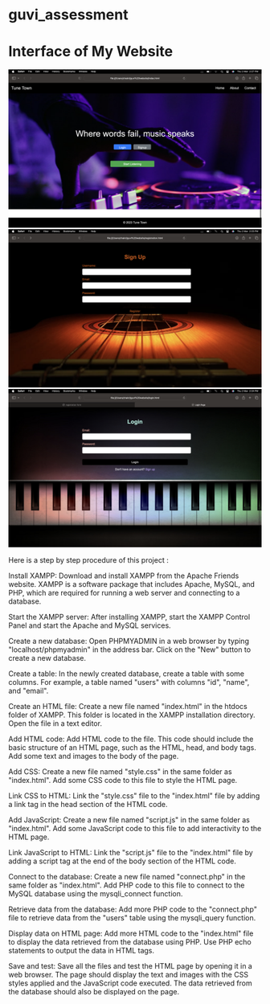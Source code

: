 # guvi_assessment

<h1>Interface of My Website</h1>
<img src="assets/images/index.png">
<img src="assets/images/register.png">
<img src="assets/images/login.png">

Here is a step by step procedure of this project :

Install XAMPP: Download and install XAMPP from the Apache Friends website. XAMPP is a software package that includes Apache, MySQL, and PHP, which are required for running a web server and connecting to a database.

Start the XAMPP server: After installing XAMPP, start the XAMPP Control Panel and start the Apache and MySQL services.

Create a new database: Open PHPMYADMIN in a web browser by typing "localhost/phpmyadmin" in the address bar. Click on the "New" button to create a new database.

Create a table: In the newly created database, create a table with some columns. For example, a table named "users" with columns "id", "name", and "email".

Create an HTML file: Create a new file named "index.html" in the htdocs folder of XAMPP. This folder is located in the XAMPP installation directory. Open the file in a text editor.

Add HTML code: Add HTML code to the file. This code should include the basic structure of an HTML page, such as the HTML, head, and body tags. Add some text and images to the body of the page.

Add CSS: Create a new file named "style.css" in the same folder as "index.html". Add some CSS code to this file to style the HTML page.

Link CSS to HTML: Link the "style.css" file to the "index.html" file by adding a link tag in the head section of the HTML code.

Add JavaScript: Create a new file named "script.js" in the same folder as "index.html". Add some JavaScript code to this file to add interactivity to the HTML page.

Link JavaScript to HTML: Link the "script.js" file to the "index.html" file by adding a script tag at the end of the body section of the HTML code.

Connect to the database: Create a new file named "connect.php" in the same folder as "index.html". Add PHP code to this file to connect to the MySQL database using the mysqli_connect function.

Retrieve data from the database: Add more PHP code to the "connect.php" file to retrieve data from the "users" table using the mysqli_query function.

Display data on HTML page: Add more HTML code to the "index.html" file to display the data retrieved from the database using PHP. Use PHP echo statements to output the data in HTML tags.

Save and test: Save all the files and test the HTML page by opening it in a web browser. The page should display the text and images with the CSS styles applied and the JavaScript code executed. The data retrieved from the database should also be displayed on the page.




